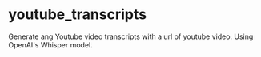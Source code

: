 # youtube_transcripts
 
Generate ang Youtube video transcripts with a url of youtube video. Using OpenAI's Whisper model. 
